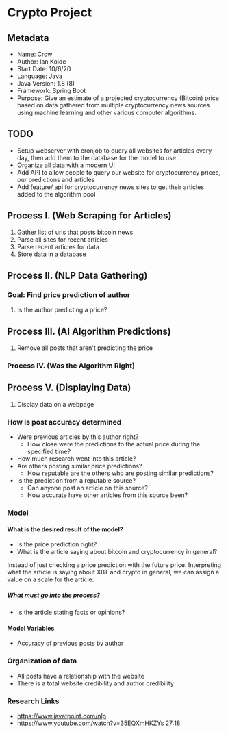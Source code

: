 # Crypto Project

## Metadata

- Name: Crow
- Author: Ian Koide
- Start Date: 10/6/20
- Language: Java
- Java Version: 1.8 (8)
- Framework: Spring Boot
- Purpose: Give an estimate of a projected cryptocurrency (Bitcoin) price based on data gathered from multiple cryptocurrency news sources using machine learning and other various computer algorithms.

## TODO

- Setup webserver with cronjob to query all websites for articles every day, then add them to the database for the model to use
- Organize all data with a modern UI
- Add API to allow people to query our website for cryptocurrency prices, our predictions and articles
- Add feature/ api for cryptocurrency news sites to get their articles added to the algorithm pool

## Process I. (Web Scraping for Articles)

1. Gather list of urls that posts bitcoin news
2. Parse all sites for recent articles
3. Parse recent articles for data
4. Store data in a database

## Process II. (NLP Data Gathering)

### Goal: Find price prediction of author

1. Is the author predicting a price?

## Process III. (AI Algorithm Predictions)

1. Remove all posts that aren't predicting the price

### Process IV. (Was the Algorithm Right)

## Process V. (Displaying Data)

1. Display data on a webpage

### How is post accuracy determined

- Were previous articles by this author right?
    - How close were the predictions to the actual price during the specified time?
- How much research went into this article?
- Are others posting similar price predictions?
    - How reputable are the others who are posting similar predictions?
- Is the prediction from a reputable source?
    - Can anyone post an article on this source?
    - How accurate have other articles from this source been?

### Model

#### What is the desired result of the model?

- Is the price prediction right?
- What is the article saying about bitcoin and cryptocurrency in general?

Instead of just checking a price prediction with the future price. Interpreting what the article is saying about XBT
and crypto in general, we can assign a value on a scale for the article.

##### What must go into the process?

- Is the article stating facts or opinions?

#### Model Variables

- Accuracy of previous posts by author

### Organization of data

- All posts have a relationship with the website
- There is a total website credibility and author credibility

### Research Links

- https://www.javatpoint.com/nlp
- https://www.youtube.com/watch?v=35EQXmHKZYs 27:18